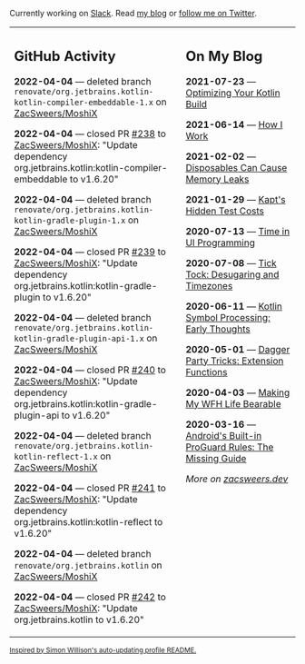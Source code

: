 Currently working on [Slack](https://slack.com/). Read [my blog](https://zacsweers.dev/) or [follow me on Twitter](https://twitter.com/ZacSweers).

<table><tr><td valign="top" width="60%">

## GitHub Activity
<!-- githubActivity starts -->
**2022-04-04** — deleted branch `renovate/org.jetbrains.kotlin-kotlin-compiler-embeddable-1.x` on [ZacSweers/MoshiX](https://github.com/ZacSweers/MoshiX)

**2022-04-04** — closed PR [#238](https://github.com/ZacSweers/MoshiX/pull/238) to [ZacSweers/MoshiX](https://github.com/ZacSweers/MoshiX): "Update dependency org.jetbrains.kotlin:kotlin-compiler-embeddable to v1.6.20"

**2022-04-04** — deleted branch `renovate/org.jetbrains.kotlin-kotlin-gradle-plugin-1.x` on [ZacSweers/MoshiX](https://github.com/ZacSweers/MoshiX)

**2022-04-04** — closed PR [#239](https://github.com/ZacSweers/MoshiX/pull/239) to [ZacSweers/MoshiX](https://github.com/ZacSweers/MoshiX): "Update dependency org.jetbrains.kotlin:kotlin-gradle-plugin to v1.6.20"

**2022-04-04** — deleted branch `renovate/org.jetbrains.kotlin-kotlin-gradle-plugin-api-1.x` on [ZacSweers/MoshiX](https://github.com/ZacSweers/MoshiX)

**2022-04-04** — closed PR [#240](https://github.com/ZacSweers/MoshiX/pull/240) to [ZacSweers/MoshiX](https://github.com/ZacSweers/MoshiX): "Update dependency org.jetbrains.kotlin:kotlin-gradle-plugin-api to v1.6.20"

**2022-04-04** — deleted branch `renovate/org.jetbrains.kotlin-kotlin-reflect-1.x` on [ZacSweers/MoshiX](https://github.com/ZacSweers/MoshiX)

**2022-04-04** — closed PR [#241](https://github.com/ZacSweers/MoshiX/pull/241) to [ZacSweers/MoshiX](https://github.com/ZacSweers/MoshiX): "Update dependency org.jetbrains.kotlin:kotlin-reflect to v1.6.20"

**2022-04-04** — deleted branch `renovate/org.jetbrains.kotlin` on [ZacSweers/MoshiX](https://github.com/ZacSweers/MoshiX)

**2022-04-04** — closed PR [#242](https://github.com/ZacSweers/MoshiX/pull/242) to [ZacSweers/MoshiX](https://github.com/ZacSweers/MoshiX): "Update org.jetbrains.kotlin to v1.6.20"
<!-- githubActivity ends -->
</td><td valign="top" width="40%">

## On My Blog
<!-- blog starts -->
**2021-07-23** — [Optimizing Your Kotlin Build](https://www.zacsweers.dev/optimizing-your-kotlin-build/)

**2021-06-14** — [How I Work](https://www.zacsweers.dev/how-i-work/)

**2021-02-02** — [Disposables Can Cause Memory Leaks](https://www.zacsweers.dev/disposables-can-cause-memory-leaks/)

**2021-01-29** — [Kapt's Hidden Test Costs](https://www.zacsweers.dev/kapts-hidden-test-costs/)

**2020-07-13** — [Time in UI Programming](https://www.zacsweers.dev/time-in-ui/)

**2020-07-08** — [Tick Tock: Desugaring and Timezones](https://www.zacsweers.dev/ticktock-desugaring-timezones/)

**2020-06-11** — [Kotlin Symbol Processing: Early Thoughts](https://www.zacsweers.dev/kotlin-symbol-processor-early-thoughts/)

**2020-05-01** — [Dagger Party Tricks: Extension Functions](https://www.zacsweers.dev/dagger-party-tricks-extension-functions/)

**2020-04-03** — [Making My WFH Life Bearable](https://www.zacsweers.dev/making-wfh-life-bearable/)

**2020-03-16** — [Android's Built-in ProGuard Rules: The Missing Guide](https://www.zacsweers.dev/android-proguard-rules/)
<!-- blog ends -->
_More on [zacsweers.dev](https://zacsweers.dev/)_
</td></tr></table>

<sub><a href="https://simonwillison.net/2020/Jul/10/self-updating-profile-readme/">Inspired by Simon Willison's auto-updating profile README.</a></sub>
